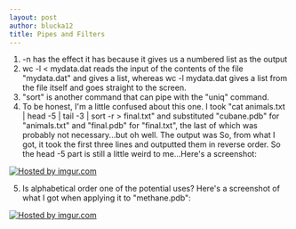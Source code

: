 ```yaml
---
layout: post
author: blucka12
title: Pipes and Filters
---
```


1. -n has the effect it has because it gives us a numbered list as the output
2. wc -l < mydata.dat reads the input of the contents of the file "mydata.dat" and gives a list, whereas wc -l mydata.dat gives a list from the file itself and goes straight to the screen.
3. "sort" is another command that can pipe with the "uniq" command.
4. To be honest, I'm a little confused about this one. I took "cat animals.txt | head -5 | tail -3 | sort -r > final.txt" and substituted "cubane.pdb" for "animals.txt" and "final.pdb" for "final.txt", the last of which was probably not necessary...but oh well. The output was <imgur screenshot file> So, from what I got, it took the first three lines and outputted them in reverse order. So the head -5 part is still a little weird to me...Here's a screenshot: 

<a href="http://imgur.com/irgHa0O"><img src="http://i.imgur.com/irgHa0O.png" title="Hosted by imgur.com" /></a>

5. Is alphabetical order one of the potential uses? Here's a screenshot of what I got when applying it to "methane.pdb":

<a href="http://imgur.com/krPJYBt"><img src="http://i.imgur.com/krPJYBt.png" title="Hosted by imgur.com"/></a>

